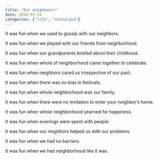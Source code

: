 ```yaml
---
title: "Our neighbours"
date: 2018-05-24
categories: ["life", "nostalgia"]
---
```

It was fun when we used to gossip with our neighbors.

It was fun when we played with our friends from neighborhood.

It was fun when our grandparents briefed about their childhood.

It was fun when whole of neighborhood came together to celebrate.

It was fun when neighbors cared us irrespective of our past.

It was fun when there was no bias in festivals.

It was fun when whole neighborhood was our family.

It was fun when there were no invitation to enter your neighbor’s home.

It was fun when whole neighborhood yearned for happiness.

It was fun when evenings were spent with people.

It was fun when our neighbors helped us with our problems.

It was fun when we had no barriers.

It was fun when we had neighborhood like it was.